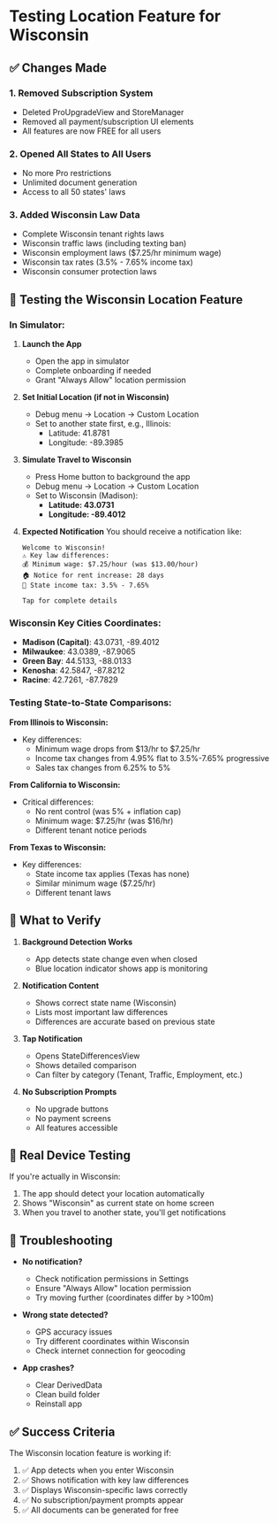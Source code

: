 # Testing Location Feature for Wisconsin

## ✅ Changes Made

### 1. **Removed Subscription System**
- Deleted ProUpgradeView and StoreManager
- Removed all payment/subscription UI elements
- All features are now FREE for all users

### 2. **Opened All States to All Users**
- No more Pro restrictions
- Unlimited document generation
- Access to all 50 states' laws

### 3. **Added Wisconsin Law Data**
- Complete Wisconsin tenant rights laws
- Wisconsin traffic laws (including texting ban)
- Wisconsin employment laws ($7.25/hr minimum wage)
- Wisconsin tax rates (3.5% - 7.65% income tax)
- Wisconsin consumer protection laws

## 📍 Testing the Wisconsin Location Feature

### In Simulator:

1. **Launch the App**
   - Open the app in simulator
   - Complete onboarding if needed
   - Grant "Always Allow" location permission

2. **Set Initial Location (if not in Wisconsin)**
   - Debug menu → Location → Custom Location
   - Set to another state first, e.g., Illinois:
     - Latitude: 41.8781
     - Longitude: -89.3985

3. **Simulate Travel to Wisconsin**
   - Press Home button to background the app
   - Debug menu → Location → Custom Location
   - Set to Wisconsin (Madison):
     - **Latitude: 43.0731**
     - **Longitude: -89.4012**

4. **Expected Notification**
   You should receive a notification like:
   ```
   Welcome to Wisconsin!
   ⚠️ Key law differences:
   💰 Minimum wage: $7.25/hour (was $13.00/hour)
   🏠 Notice for rent increase: 28 days
   💸 State income tax: 3.5% - 7.65%

   Tap for complete details
   ```

### Wisconsin Key Cities Coordinates:

- **Madison (Capital)**: 43.0731, -89.4012
- **Milwaukee**: 43.0389, -87.9065
- **Green Bay**: 44.5133, -88.0133
- **Kenosha**: 42.5847, -87.8212
- **Racine**: 42.7261, -87.7829

### Testing State-to-State Comparisons:

**From Illinois to Wisconsin:**
- Key differences:
  - Minimum wage drops from $13/hr to $7.25/hr
  - Income tax changes from 4.95% flat to 3.5%-7.65% progressive
  - Sales tax changes from 6.25% to 5%

**From California to Wisconsin:**
- Critical differences:
  - No rent control (was 5% + inflation cap)
  - Minimum wage: $7.25/hr (was $16/hr)
  - Different tenant notice periods

**From Texas to Wisconsin:**
- Key differences:
  - State income tax applies (Texas has none)
  - Similar minimum wage ($7.25/hr)
  - Different tenant laws

## 🧪 What to Verify

1. **Background Detection Works**
   - App detects state change even when closed
   - Blue location indicator shows app is monitoring

2. **Notification Content**
   - Shows correct state name (Wisconsin)
   - Lists most important law differences
   - Differences are accurate based on previous state

3. **Tap Notification**
   - Opens StateDifferencesView
   - Shows detailed comparison
   - Can filter by category (Tenant, Traffic, Employment, etc.)

4. **No Subscription Prompts**
   - No upgrade buttons
   - No payment screens
   - All features accessible

## 📱 Real Device Testing

If you're actually in Wisconsin:
1. The app should detect your location automatically
2. Shows "Wisconsin" as current state on home screen
3. When you travel to another state, you'll get notifications

## 🐛 Troubleshooting

- **No notification?**
  - Check notification permissions in Settings
  - Ensure "Always Allow" location permission
  - Try moving further (coordinates differ by >100m)

- **Wrong state detected?**
  - GPS accuracy issues
  - Try different coordinates within Wisconsin
  - Check internet connection for geocoding

- **App crashes?**
  - Clear DerivedData
  - Clean build folder
  - Reinstall app

## ✅ Success Criteria

The Wisconsin location feature is working if:
1. ✅ App detects when you enter Wisconsin
2. ✅ Shows notification with key law differences
3. ✅ Displays Wisconsin-specific laws correctly
4. ✅ No subscription/payment prompts appear
5. ✅ All documents can be generated for free